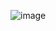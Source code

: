![image](https://user-images.githubusercontent.com/58178715/229273413-df6c0c87-c205-4c75-9e5e-28d30e6261fa.png)
